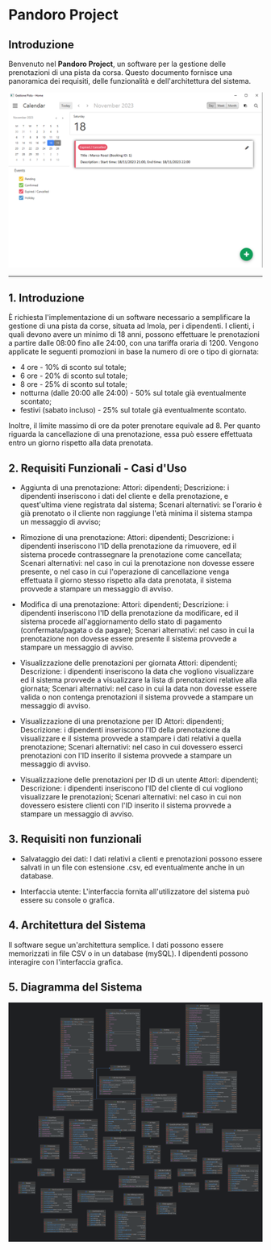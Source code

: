 # Pandoro Project

## Introduzione

Benvenuto nel **Pandoro Project**, un software per la gestione delle prenotazioni di una pista da corsa. Questo documento fornisce una panoramica dei requisiti, delle funzionalità e dell'architettura del sistema.

![Preview dell'Interfaccia](https://github.com/Bl4ckDrake/pandoro_project/blob/master/preview.png)

---

## 1. Introduzione

  È richiesta l'implementazione di un software necessario a semplificare la gestione di una pista da corse, situata ad Imola, per i dipendenti. 
  I clienti, i quali devono avere un minimo di 18 anni, possono effettuare le prenotazioni a partire dalle 08:00 fino alle 24:00, con una tariffa oraria di 1200. 
  Vengono applicate le seguenti promozioni in base la numero di ore o tipo di giornata:
  
  - 4 ore - 10% di sconto sul totale;
  - 6 ore - 20% di sconto sul totale;
  - 8 ore - 25% di sconto sul totale;
  - notturna (dalle 20:00 alle 24:00) - 50% sul totale già eventualmente scontato;
  - festivi (sabato incluso) - 25% sul totale già eventualmente scontato.

  Inoltre, il limite massimo di ore da poter prenotare equivale ad 8. Per quanto riguarda la cancellazione di una prenotazione, essa può essere effettuata entro un giorno rispetto alla data prenotata.

## 2. Requisiti Funzionali - Casi d'Uso

  - Aggiunta di una prenotazione:
      Attori: dipendenti;
      Descrizione: i dipendenti inseriscono i dati del cliente e della prenotazione, e quest'ultima viene registrata dal sistema;
      Scenari alternativi: se l'orario è già prenotato o il cliente non raggiunge l'età minima il sistema stampa un messaggio di avviso;
  
  - Rimozione di una prenotazione:
      Attori: dipendenti;
      Descrizione: i dipendenti inseriscono l'ID della prenotazione da rimuovere, ed il sistema procede contrassegnare la prenotazione come cancellata;
      Scenari alternativi: nel caso in cui la prenotazione non dovesse essere presente, o nel caso in cui l'operazione di cancellazione venga effettuata il giorno stesso rispetto alla data prenotata, il sistema provvede a stampare un messaggio di avviso.
  
  - Modifica di una prenotazione:
      Attori: dipendenti;
      Descrizione: i dipendenti inseriscono l'ID della prenotazione da modificare, ed il sistema procede all'aggiornamento dello stato di pagamento (confermata/pagata o da pagare);
      Scenari alternativi: nel caso in cui la prenotazione non dovesse essere presente il sistema provvede a stampare un messaggio di avviso.
  
  - Visualizzazione delle prenotazioni per giornata
      Attori: dipendenti;
      Descrizione: i dipendenti inseriscono la data che vogliono visualizzare ed il sistema provvede a visualizzare la lista di prenotazioni relative alla giornata;
      Scenari alternativi: nel caso in cui la data non dovesse essere valida o non contenga prenotazioni il sistema provvede a stampare un messaggio di avviso.
  
  - Visualizzazione di una prenotazione per ID
      Attori: dipendenti;
      Descrizione: i dipendenti inseriscono l'ID della prenotazione da visualizzare e il sistema provvede a stampare i dati relativi a quella prenotazione;
      Scenari alternativi: nel caso in cui dovessero esserci prenotazioni con l'ID inserito il sistema provvede a stampare un messaggio di avviso.
  
  - Visualizzazione delle prenotazioni per ID di un utente
      Attori: dipendenti;
      Descrizione: i dipendenti inseriscono l'ID del cliente di cui vogliono visualizzare le prenotazioni;
      Scenari alternativi: nel caso in cui non dovessero esistere clienti con l'ID inserito il sistema provvede a stampare un messaggio di avviso.

## 3. Requisiti non funzionali 

  - Salvataggio dei dati:
      I dati relativi a clienti e prenotazioni possono essere salvati in un file con estensione .csv, ed eventualmente anche in un database.

  - Interfaccia utente:
      L'interfaccia fornita all'utilizzatore del sistema può essere su console o grafica.

## 4. Architettura del Sistema

  Il software segue un'architettura semplice. I dati possono essere memorizzati in file CSV o in un database (mySQL). I dipendenti possono interagire con l'interfaccia grafica.

## 5. Diagramma del Sistema

![Diagramma del Sistema](https://github.com/Bl4ckDrake/pandoro_project/blob/master/pandoro_project.png)

